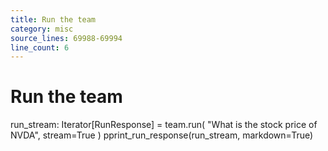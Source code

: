 ```yaml
---
title: Run the team
category: misc
source_lines: 69988-69994
line_count: 6
---
```


# Run the team
run_stream: Iterator[RunResponse] = team.run(
    "What is the stock price of NVDA", stream=True
)
pprint_run_response(run_stream, markdown=True)

